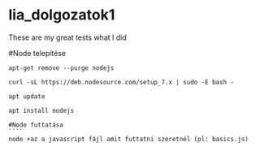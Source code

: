 # lia_dolgozatok1
These are my great tests what I did

#Node telepítése
`````
apt-get remove --purge nodejs

curl -sL https://deb.nodesource.com/setup_7.x | sudo -E bash -

apt update

apt install nodejs

#Node futtatása
````
node +az a javascript fájl amit futtatni szeretnél (pl: basics.js)








































